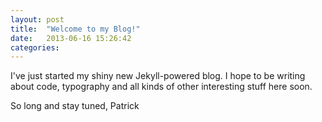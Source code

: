 ```yaml
---
layout: post
title:  "Welcome to my Blog!"
date:   2013-06-16 15:26:42
categories:
---
```


I've just started my shiny new Jekyll-powered blog. I hope to be writing about code, typography and all kinds of other interesting stuff here soon.

So long and stay tuned,
Patrick
